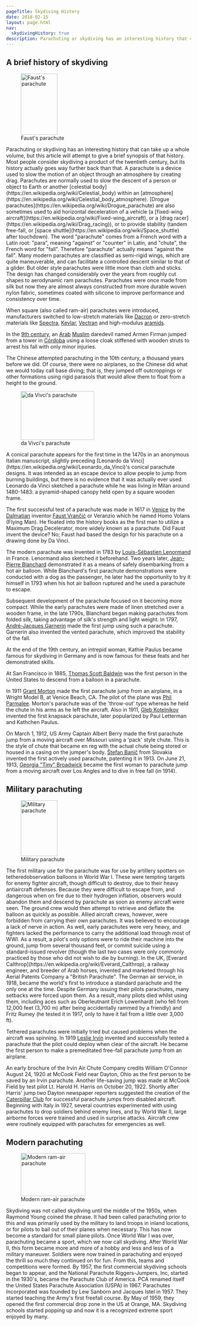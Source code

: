 ```yaml
---
pageTitle: Skydiving History
date: 2018-02-15
layout: page.html
nav:
  skydivingHistory: true
description: Parachuting or skydiving has an interesting history that can take up a whole volume, but this article will attempt to give a brief synopsis of that history. Most people consider skydiving a product of the twentieth century, but its history actually goes way further back than that.
---
```


## A brief history of skydiving

<figure class="figure figure--float-left"><img data-src="../img/homo-volans.jpg" width="100" height="167" alt="Faust's parachute"><figcaption>Faust's parachute</figcaption></figure>Parachuting or skydiving has an interesting history that can take up a whole volume, but this article will attempt to give a brief synopsis of that history. Most people consider skydiving a product of the twentieth century, but its history actually goes way further back than that.
A parachute is a device used to slow the motion of an object through an atmosphere by creating drag. Parachutes are normally used to slow the descent of a person or object to Earth or another [celestial body](https://en.wikipedia.org/wiki/Celestial_body) within an [atmosphere](https://en.wikipedia.org/wiki/Celestial_body_atmosphere). [Drogue parachutes](https://en.wikipedia.org/wiki/Drogue_parachute) are also sometimes used to aid horizontal deceleration of a vehicle (a [fixed-wing aircraft](https://en.wikipedia.org/wiki/Fixed-wing_aircraft), or a [drag racer](https://en.wikipedia.org/wiki/Drag_racing)), or to provide stability (tandem free-fall, or [space shuttle](https://en.wikipedia.org/wiki/Space_shuttle) after touchdown). The word "parachute" comes from a French word with a Latin root: "para", meaning "against" or "counter" in Latin, and "chute", the French word for "fall". Therefore "parachute" actually means "against the fall". Many modern parachutes are classified as semi-rigid wings, which are quite maneuverable, and can facilitate a controlled descent similar to that of a glider. But older style parachutes were little more than cloth and sticks. The design has changed considerably over the years from roughly cut shapes to aerodynamic ram parachutes. Parachutes were once made from silk but now they are almost always constructed from more durable woven nylon fabric, sometimes coated with silicone to improve performance and consistency over time.

When square (also called ram-air) parachutes were introduced, manufacturers switched to low-stretch materials like [Dacron](https://en.wikipedia.org/wiki/Dacron) or zero-stretch materials like [Spectra](https://en.wikipedia.org/wiki/Ultra-high-molecular-weight_polyethylene#Fiber), [Kevlar](https://en.wikipedia.org/wiki/Kevlar), [Vectran](https://en.wikipedia.org/wiki/Vectran) and high-modulus [aramids](https://en.wikipedia.org/wiki/Aramid).

In the [9th century](https://en.wikipedia.org/wiki/9th_century), an [Arab](https://en.wikipedia.org/wiki/Arab) [Muslim](https://en.wikipedia.org/wiki/Muslim) daredevil named Armen Firman jumped from a tower in [Córdoba](https://en.wikipedia.org/wiki/Córdoba%2C_Spain) using a loose cloak stiffened with wooden struts to arrest his fall with only minor injuries.

The Chinese attempted parachuting in the 10th century, a thousand years before we did. Of course, there were no airplanes, so the Chinese did what we would today call base diving; that is, they jumped off outcroppings or other formations using rigid parasols that would allow them to float from a height to the ground. 

<figure class="figure figure--float-right"><img data-src="../img/davincichute.jpg" width="200" height="133" alt="da Vivci's parachute"><figcaption>da Vivci's parachute</figcaption></figure>A conical parachute appears for the first time in the 1470s in an anonymous Italian manuscript, slightly preceding [Leonardo da Vinci](https://en.wikipedia.org/wiki/Leonardo_da_Vinci)'s conical parachute designs. It was intended as an escape device to allow people to jump from burning buildings, but there is no evidence that it was actually ever used. Leonardo da Vinci sketched a parachute while he was living in Milan around 1480-1483: a pyramid-shaped canopy held open by a square wooden frame. 

The first successful test of a parachute was made in 1617 in [Venice](https://en.wikipedia.org/wiki/Venice) by the [Dalmatian](https://en.wikipedia.org/wiki/Dalmatia) inventor [Faust Vrančić](https://en.wikipedia.org/wiki/Faust_Vrančić) or Veranzio which he named Homo Volans (Flying Man). He floated into the history books as the first man to utilize a Maximum Drag Decelerator, more widely known as a parachute. Did Faust invent the device? No; Faust had based the design for his parachute on a drawing done by Da Vinci.

The modern parachute was invented in 1783 by [Louis-Sébastien Lenormand](https://en.wikipedia.org/wiki/Louis-Sébastien_Lenormand) in France. Lenormand also sketched it beforehand. Two years later, [Jean-Pierre Blanchard](https://en.wikipedia.org/wiki/Jean-Pierre_Blanchard) demonstrated it as a means of safely disembarking from a hot air balloon. While Blanchard's first parachute demonstrations were conducted with a dog as the passenger, he later had the opportunity to try it himself in 1793 when his hot air balloon ruptured and he used a parachute to escape.

Subsequent development of the parachute focused on it becoming more compact. While the early parachutes were made of linen stretched over a wooden frame, in the late 1790s, Blanchard began making parachutes from folded silk, taking advantage of silk's strength and light weight. In 1797, [André-Jacques Garnerin](https://en.wikipedia.org/wiki/André_Garnerin) made the first jump using such a parachute. Garnerin also invented the vented parachute, which improved the stability of the fall.

At the end of the 19th century, an intrepid woman, Kathie Paulus became famous for skydiving in Germany and is now famous for these feats and her demonstrated skills.

At San Francisco in 1885, [Thomas Scott Baldwin](https://en.wikipedia.org/wiki/Thomas_Scott_Baldwin) was the first person in the United States to descend from a balloon in a parachute.

In 1911 [Grant Morton](https://en.wikipedia.org/wiki/Grant_Morton) made the first parachute jump from an airplane, in a Wright Model B, at Venice Beach, CA. The pilot of the plane was [Phil Parmalee](https://en.wikipedia.org/wiki/Phil_Parmalee). Morton's parachute was of the 'throw-out' type whereas he held the chute in his arms as he left the aircraft. Also in 1911, [Gleb Kotelnikov](https://en.wikipedia.org/wiki/Gleb_Kotelnikov) invented the first knapsack parachute, later popularized by Paul Letterman and Kathchen Paulus.

On March 1, 1912, US Army Captain Albert Berry made the first parachute jump from a moving aircraft over Missouri using a 'pack' style chute. This is the style of chute that became en reg with the actual chute being stored or housed in a casing on the jumper's body. [Štefan Banič](https://en.wikipedia.org/wiki/Štefan_Banič) from Slovakia invented the first actively used parachute, patenting it in 1913. On June 21, 1913, [Georgia "Tiny" Broadwick](https://en.wikipedia.org/wiki/Tiny_Broadwick) became the first woman to parachute jump from a moving aircraft over Los Angles and to dive in free fall (in 1914).

## Military parachuting

<figure class="figure figure--float-left"><img data-src="../img/round.jpg" width="100" height="152" alt="Military parachute"><figcaption>Military parachute</figcaption></figure>The first military use for the parachute was for use by artillery spotters on tetheredobservation balloons in World War I. These were tempting targets for enemy fighter aircraft, though difficult to destroy, due to their heavy antiaircraft defenses. Because they were difficult to escape from, and dangerous when on fire due to their hydrogen inflation, observers would abandon them and descend by parachute as soon as enemy aircraft were seen. The ground crew would then attempt to retrieve and deflate the balloon as quickly as possible. Allied aircraft crews, however, were forbidden from carrying their own parachutes. It was believed to encourage a lack of nerve in action. As well, early parachutes were very heavy, and fighters lacked the performance to carry the additional load through most of WWI. As a result, a pilot's only options were to ride their machine into the ground, jump from several thousand feet, or commit suicide using a standard-issued revolver (though the last two cases were only commonly practiced by those who did not wish to die by burning). In the UK, [Everard Calthrop](https://en.wikipedia.org/wiki/Everard_Calthrop), a railway engineer, and breeder of Arab horses, invented and marketed through his Aerial Patents Company a "British Parachute". The German air service, in 1918, became the world's first to introduce a standard parachute and the only one at the time. Despite Germany issuing their pilots parachutes, many setbacks were forced upon them. As a result, many pilots died whilst using them, including aces such as Oberleutnant Erich Lowenhardt (who fell from 12,000 feet (3,700 m) after being accidentally rammed by a friendly) and Fritz Rumey (he tested it in 1917, only to have it fail from a little over 3,000 ft).

Tethered parachutes were initially tried but caused problems when the aircraft was spinning. In 1919 [Leslie Irvin](https://en.wikipedia.org/wiki/Leslie_Irvin) invented and successfully tested a parachute that the pilot could deploy when clear of the aircraft. He became the first person to make a premeditated free-fall parachute jump from an airplane.

An early brochure of the Irvin Air Chute Company credits William O'Connor August 24, 1920 at McCook Field near Dayton, Ohio as the first person to be saved by an Irvin parachute. Another life-saving jump was made at McCook Field by test pilot Lt. Harold H. Harris on October 20, 1922. Shortly after Harris' jump two Dayton newspaper reporters suggested the creation of the [Caterpillar Club](https://en.wikipedia.org/wiki/Caterpillar_Club) for successful parachute jumps from disabled aircraft. Beginning with Italy in 1927, several countries experimented with using parachutes to drop soldiers behind enemy lines, and by World War II, large airborne forces were trained and used in surprise attacks. Aircraft crew were routinely equipped with parachutes for emergencies as well.

## Modern parachuting

<figure class="figure figure--float-right"><img data-src="../img/bill.jpg" width="176" height="117" alt="Modern ram-air parachute"><figcaption>Modern ram-air parachute</figcaption></figure>Skydiving was not called skydiving until the middle of the 1950s, when Raymond Young coined the phrase. It had been called parachuting prior to this and was primarily used by the military to land troops in inland locations, or for pilots to bail out of their planes when necessary. This has now become a standard for small plane pilots. Once World War I was over, parachuting became a sport, which we now call skydiving. After World War II, this form became more and more of a hobby and less and less of a military maneuver. Soldiers were now trained in parachuting and enjoyed the thrill so much they continued on for fun. From this, teams and competitions were formed. By 1957, the first commercial skydiving schools began to appear, and the National Parachute Riggers-Jumpers, Inc, started in the 1930's, became the Parachute Club of America. PCA renamed itself the United States Parachute Association (USPA) in 1967. Parachutes Incorporated was founded by Lew Sanborn and Jacques Istel in 1957. They started teaching the Army's first freefall course. By May of 1959, they opened the first commercial drop zone in the US at Orange, MA. Skydiving schools started popping up and now it is a recognized extreme sport enjoyed by many.
